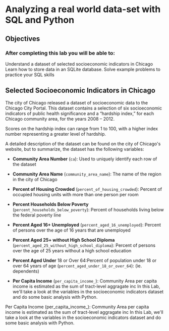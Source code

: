 # Analyzing a real world data-set with SQL and Python

## Objectives
### After completing this lab you will be able to:

Understand a dataset of selected socioeconomic indicators in Chicago
Learn how to store data in an SQLite database.
Solve example problems to practice your SQL skills

## Selected Socioeconomic Indicators in Chicago
The city of Chicago released a dataset of socioeconomic data to the Chicago City Portal. This dataset contains a selection of six socioeconomic indicators of public health significance and a “hardship index,” for each Chicago community area, for the years 2008 – 2012.

Scores on the hardship index can range from 1 to 100, with a higher index number representing a greater level of hardship.

A detailed description of the dataset can be found on the city of Chicago's website, but to summarize, the dataset has the following variables:

*   **Community Area Number** (`ca`): Used to uniquely identify each row of the dataset

*   **Community Area Name** (`community_area_name`): The name of the region in the city of Chicago

*   **Percent of Housing Crowded** (`percent_of_housing_crowded`): Percent of occupied housing units with more than one person per room

*   **Percent Households Below Poverty** (`percent_households_below_poverty`): Percent of households living below the federal poverty line

*   **Percent Aged 16+ Unemployed** (`percent_aged_16_unemployed`): Percent of persons over the age of 16 years that are unemployed

*   **Percent Aged 25+ without High School Diploma** (`percent_aged_25_without_high_school_diploma`): Percent of persons over the age of 25 years without a high school education

*   **Percent Aged Under** 18 or Over 64:Percent of population under 18 or over 64 years of age (`percent_aged_under_18_or_over_64`): (ie. dependents)

*   **Per Capita Income** (`per_capita_income_`): Community Area per capita income is estimated as the sum of tract-level aggragate inc
In this Lab, we'll take a look at the variables in the socioeconomic indicators dataset and do some basic analysis with Python.

Per Capita Income (per_capita_income_): Community Area per capita income is estimated as the sum of tract-level aggragate inc In this Lab, we'll take a look at the variables in the socioeconomic indicators dataset and do some basic analysis with Python.
